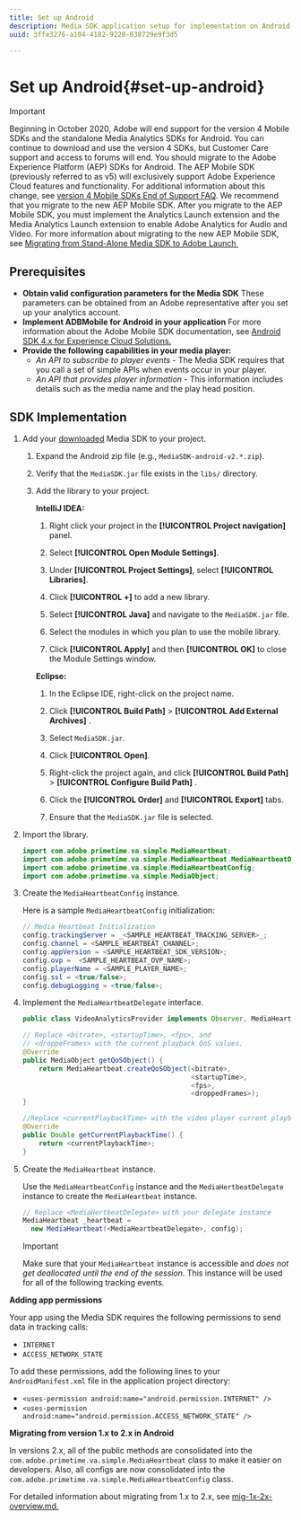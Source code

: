 ```yaml
---
title: Set up Android
description: Media SDK application setup for implementation on Android.
uuid: 3ffe3276-a104-4182-9220-038729e9f3d5

---
```


# Set up Android{#set-up-android}

>[!IMPORTANT]
>
>Beginning in October 2020, Adobe will end support for the version 4 Mobile SDKs and the standalone Media Analytics SDKs for Android. You can continue to download and use the version 4 SDKs, but Customer Care support and access to forums will end. You should migrate to the Adobe Experience Platform (AEP) SDKs for Android. The AEP Mobile SDK (previously referred to as v5) will exclusively support Adobe Experience Cloud features and functionality. For additional information about this change, see [version 4 Mobile SDKs End of Support FAQ](https://aep-sdks.gitbook.io/docs/version-4-sdk-end-of-support-faq). We recommend that you migrate to the new AEP Mobile SDK.
After you migrate to the AEP Mobile SDK, you must implement the Analytics Launch extension and the Media Analytics Launch extension to enable Adobe Analytics for Audio and Video. For more information about migrating to the new AEP Mobile SDK, see [Migrating from Stand-Alone Media SDK to Adobe Launch ](https://docs.adobe.com/content/help/en/media-analytics/using/sdk-implement/sdk-to-launch/sdk-to-launch-migration.html)


## Prerequisites

* **Obtain valid configuration parameters for the Media SDK**
   These parameters can be obtained from an Adobe representative after you set up your analytics account.
* **Implement ADBMobile for Android in your application**
   For more information about the Adobe Mobile SDK documentation, see [Android SDK 4.x for Experience Cloud Solutions.](https://marketing.adobe.com/resources/help/en_US/mobile/android/)
* **Provide the following capabilities in your media player:**
   * *An API to subscribe to player events* - The Media SDK requires that you call a set of simple APIs when events occur in your player.
   * *An API that provides player information* - This information includes details such as the media name and the play head position.

## SDK Implementation

1. Add your [downloaded](/help/sdk-implement/download-sdks.md#download-2x-sdks) Media SDK to your project.

    1. Expand the Android zip file (e.g., `MediaSDK-android-v2.*.zip`).
    1. Verify that the `MediaSDK.jar` file exists in the `libs/` directory.

    1. Add the library to your project.

       **IntelliJ IDEA:**

        1. Right click your project in the **[!UICONTROL Project navigation]** panel.
        1. Select **[!UICONTROL Open Module Settings]**.
        1. Under **[!UICONTROL Project Settings]**, select **[!UICONTROL Libraries]**.

        1. Click **[!UICONTROL +]** to add a new library.
        1. Select **[!UICONTROL Java]** and navigate to the `MediaSDK.jar` file.

        1. Select the modules in which you plan to use the mobile library.
        1. Click **[!UICONTROL Apply]** and then **[!UICONTROL OK]** to close the Module Settings window.

       **Eclipse:**

        1. In the Eclipse IDE, right-click on the project name.
        1. Click  **[!UICONTROL Build Path]** > **[!UICONTROL Add External Archives]** .
        1. Select `MediaSDK.jar`.
        1. Click **[!UICONTROL Open]**.
        1. Right-click the project again, and click  **[!UICONTROL Build Path]** > **[!UICONTROL Configure Build Path]** .
        1. Click the **[!UICONTROL Order]** and **[!UICONTROL Export]** tabs.

        1. Ensure that the `MediaSDK.jar` file is selected.

1. Import the library.

   ```java
   import com.adobe.primetime.va.simple.MediaHeartbeat;
   import com.adobe.primetime.va.simple.MediaHeartbeat.MediaHeartbeatDelegate;
   import com.adobe.primetime.va.simple.MediaHeartbeatConfig;
   import com.adobe.primetime.va.simple.MediaObject;
   ```

1. Create the `MediaHeartbeatConfig` instance.

   Here is a sample `MediaHeartbeatConfig` initialization:

   ```java
   // Media Heartbeat Initialization
   config.trackingServer = _<SAMPLE_HEARTBEAT_TRACKING_SERVER>_;
   config.channel = <SAMPLE_HEARTBEAT_CHANNEL>;
   config.appVersion = <SAMPLE_HEARTBEAT_SDK_VERSION>;
   config.ovp =  <SAMPLE_HEARTBEAT_OVP_NAME>;
   config.playerName = <SAMPLE_PLAYER_NAME>;
   config.ssl = <true/false>;
   config.debugLogging = <true/false>;
   ```

1. Implement the `MediaHeartbeatDelegate` interface.

   ```java
   public class VideoAnalyticsProvider implements Observer, MediaHeartbeatDelegate{}
   ```

   ```java
   // Replace <bitrate>, <startupTime>, <fps>, and  
   // <droppeFrames> with the current playback QoS values.  
   @Override
   public MediaObject getQoSObject() {
       return MediaHeartbeat.createQoSObject(<bitrate>,  
                                             <startupTime>,  
                                             <fps>,  
                                             <droppedFrames>);
   }

   //Replace <currentPlaybackTime> with the video player current playback time
   @Override
   public Double getCurrentPlaybackTime() {
       return <currentPlaybackTime>;
   }
   ```

1. Create the `MediaHeartbeat` instance.

   Use the `MediaHeartbeatConfig` instance and the `MediaHertbeatDelegate` instance to create the `MediaHeartbeat` instance.

   ```java
   // Replace <MediaHertbeatDelegate> with your delegate instance
   MediaHeartbeat _heartbeat =  
     new MediaHeartbeat(<MediaHeartbeatDelegate>, config);
   ```

   >[!IMPORTANT]
   >
   >Make sure that your `MediaHeartbeat` instance is accessible and *does not get deallocated until the end of the session*. This instance will be used for all of the following tracking events.

**Adding app permissions**

Your app using the Media SDK requires the following permissions to send data in tracking calls:

* `INTERNET`
* `ACCESS_NETWORK_STATE`

To add these permissions, add the following lines to your `AndroidManifest.xml` file in the application project directory:

* `<uses-permission android:name="android.permission.INTERNET" />`
* `<uses-permission android:name="android.permission.ACCESS_NETWORK_STATE" />`

**Migrating from version 1.x to 2.x in Android**

In versions 2.x, all of the public methods are consolidated into the `com.adobe.primetime.va.simple.MediaHeartbeat` class to make it easier on developers. Also, all configs are now consolidated into the `com.adobe.primetime.va.simple.MediaHeartbeatConfig` class.

For detailed information about migrating from 1.x to 2.x, see [mig-1x-2x-overview.md.](/help/sdk-implement/va-1x-to-2x/mig-1x-2x-overview.md)
